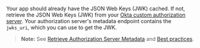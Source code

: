 Your app should already have the JSON Web Keys (JWK) cached. If not, retrieve the JSON Web Keys (JWK) from your [Okta custom authorization server](/docs/guides/customize-authz-server/). Your authorization server's metadata endpoint contains the `jwks_uri`, which you can use to get the JWK.

> **Note:** See [Retrieve Authorization Server Metadata](/docs/reference/api/oidc/#well-knownoauth-authorization-server) and [Best practices](/docs/reference/api/oidc/#best-practices).
